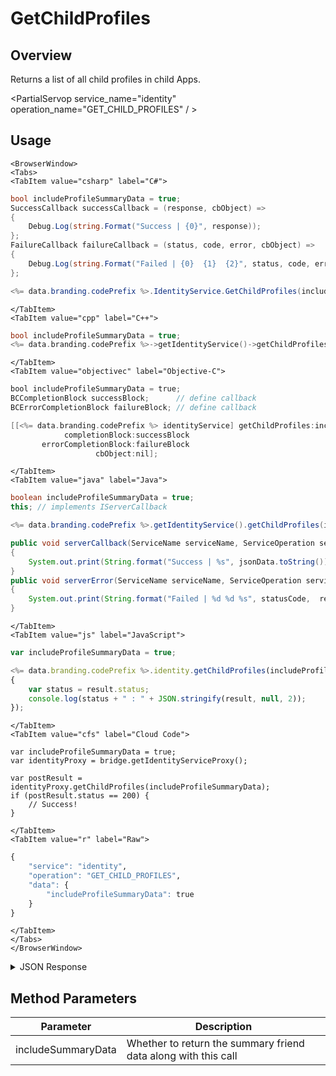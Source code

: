 # GetChildProfiles
## Overview
Returns a list of all child profiles in child Apps.

<PartialServop service_name="identity" operation_name="GET_CHILD_PROFILES" / >

## Usage

```mdx-code-block
<BrowserWindow>
<Tabs>
<TabItem value="csharp" label="C#">
```

```csharp
bool includeProfileSummaryData = true;
SuccessCallback successCallback = (response, cbObject) =>
{
    Debug.Log(string.Format("Success | {0}", response));
};
FailureCallback failureCallback = (status, code, error, cbObject) =>
{
    Debug.Log(string.Format("Failed | {0}  {1}  {2}", status, code, error));
};

<%= data.branding.codePrefix %>.IdentityService.GetChildProfiles(includeProfileSummaryData, successCallback, failureCallback);
```

```mdx-code-block
</TabItem>
<TabItem value="cpp" label="C++">
```

```cpp
bool includeProfileSummaryData = true;
<%= data.branding.codePrefix %>->getIdentityService()->getChildProfiles(includeProfileSummaryData, this);
```

```mdx-code-block
</TabItem>
<TabItem value="objectivec" label="Objective-C">
```

```objectivec
bool includeProfileSummaryData = true;
BCCompletionBlock successBlock;      // define callback
BCErrorCompletionBlock failureBlock; // define callback

[[<%= data.branding.codePrefix %> identityService] getChildProfiles:includeProfileSummaryData
            completionBlock:successBlock
       errorCompletionBlock:failureBlock
                   cbObject:nil];
```

```mdx-code-block
</TabItem>
<TabItem value="java" label="Java">
```

```java
boolean includeProfileSummaryData = true;
this; // implements IServerCallback

<%= data.branding.codePrefix %>.getIdentityService().getChildProfiles(includeProfileSummaryData, this);

public void serverCallback(ServiceName serviceName, ServiceOperation serviceOperation, JSONObject jsonData)
{
    System.out.print(String.format("Success | %s", jsonData.toString()));
}
public void serverError(ServiceName serviceName, ServiceOperation serviceOperation, int statusCode, int reasonCode, String jsonError)
{
    System.out.print(String.format("Failed | %d %d %s", statusCode,  reasonCode, jsonError.toString()));
}
```

```mdx-code-block
</TabItem>
<TabItem value="js" label="JavaScript">
```

```javascript
var includeProfileSummaryData = true;

<%= data.branding.codePrefix %>.identity.getChildProfiles(includeProfileSummaryData, result =>
{
	var status = result.status;
	console.log(status + " : " + JSON.stringify(result, null, 2));
});
```

```mdx-code-block
</TabItem>
<TabItem value="cfs" label="Cloud Code">
```

```cfscript
var includeProfileSummaryData = true;
var identityProxy = bridge.getIdentityServiceProxy();

var postResult = identityProxy.getChildProfiles(includeProfileSummaryData);
if (postResult.status == 200) {
    // Success!
}
```

```mdx-code-block
</TabItem>
<TabItem value="r" label="Raw">
```

```r
{
	"service": "identity",
	"operation": "GET_CHILD_PROFILES",
	"data": {
		"includeProfileSummaryData": true
	}
}
```

```mdx-code-block
</TabItem>
</Tabs>
</BrowserWindow>
```

<details>
<summary>JSON Response</summary>

```json
{
	"status": 200,
	"data": {
		"children": [{
			"appId": "123456",
			"profileId": "b7h32751-befd-4a89-b6da-cd55hs3b2a86",
			"profileName": "Child1",
			"summaryFriendData": null
		}, {
			"appId": "123457",
			"profileId": "a17b3432-195b-45hf-b1e7-5f78g3462310",
			"profileName": "Child2",
			"summaryFriendData": null
		}]
	}
}
```
</details>

## Method Parameters
Parameter | Description
--------- | -----------
includeSummaryData | Whether to return the summary friend data along with this call


